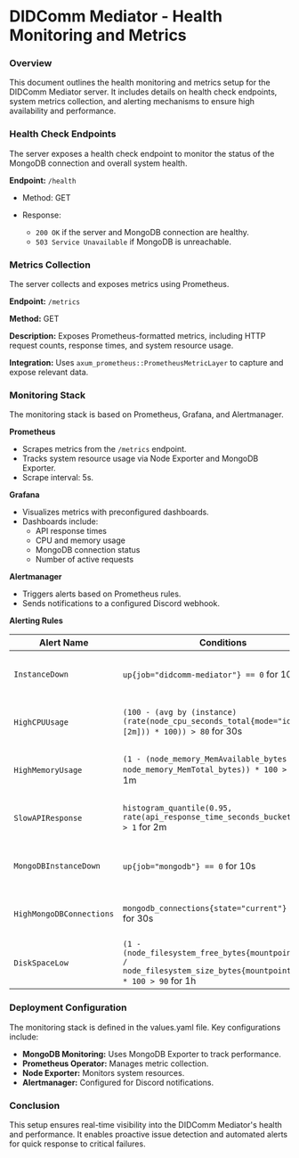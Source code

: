 # DIDComm Mediator - Health Monitoring and Metrics

### Overview

This document outlines the health monitoring and metrics setup for the DIDComm Mediator server. It includes details on health check endpoints, system metrics collection, and alerting mechanisms to ensure high availability and performance.

### Health Check Endpoints

The server exposes a health check endpoint to monitor the status of the MongoDB connection and overall system health.

**Endpoint:** `/health`

- Method: GET

- Response:
  - `200 OK` if the server and MongoDB connection are healthy.
  - `503 Service Unavailable` if MongoDB is unreachable.

### Metrics Collection

The server collects and exposes metrics using Prometheus.

**Endpoint:** `/metrics`

**Method:** GET

**Description:** Exposes Prometheus-formatted metrics, including HTTP request counts, response times, and system resource usage.

**Integration:** Uses `axum_prometheus::PrometheusMetricLayer` to capture and expose relevant data.

### Monitoring Stack

The monitoring stack is based on Prometheus, Grafana, and Alertmanager.

**Prometheus**

- Scrapes metrics from the `/metrics` endpoint.
- Tracks system resource usage via Node Exporter and MongoDB Exporter.
- Scrape interval: 5s.

**Grafana**

- Visualizes metrics with preconfigured dashboards.
- Dashboards include:
  - API response times
  - CPU and memory usage
  - MongoDB connection status
  - Number of active requests

**Alertmanager**

- Triggers alerts based on Prometheus rules.
- Sends notifications to a configured Discord webhook.

**Alerting Rules**

| Alert Name             | Conditions                                                              | Severity | Action                               |
| ---------------------- | ------------------------------------------------------------------------ | -------- | ------------------------------------- |
| `InstanceDown`         | `up{job="didcomm-mediator"} == 0` for 10s                                  | Critical | Notify via Discord webhook             |
| `HighCPUUsage`         | `(100 - (avg by (instance) (rate(node_cpu_seconds_total{mode="idle"}[2m])) * 100)) > 80` for 30s | Warning  | Notify via Discord webhook             |
| `HighMemoryUsage`      | `(1 - (node_memory_MemAvailable_bytes / node_memory_MemTotal_bytes)) * 100 > 85` for 1m | Warning  | Notify via Discord webhook             |
| `SlowAPIResponse`      | `histogram_quantile(0.95, rate(api_response_time_seconds_bucket[5m])) > 1` for 2m | Warning  | Notify via Discord webhook             |
| `MongoDBInstanceDown`  | `up{job="mongodb"} == 0` for 10s                                        | Critical | Notify via Discord webhook             |
| `HighMongoDBConnections` | `mongodb_connections{state="current"} > 100` for 30s                      | Warning  | Notify via Discord webhook             |
| `DiskSpaceLow` | `(1 - (node_filesystem_free_bytes{mountpoint="/"} / node_filesystem_size_bytes{mountpoint="/"})) * 100 > 90` for 1h | Warning | Notify via Discord webhook |


### Deployment Configuration

The monitoring stack is defined in the values.yaml file. Key configurations include:

- **MongoDB Monitoring:** Uses MongoDB Exporter to track performance.
- **Prometheus Operator:** Manages metric collection.
- **Node Exporter:** Monitors system resources.
- **Alertmanager:** Configured for Discord notifications.

### Conclusion

This setup ensures real-time visibility into the DIDComm Mediator's health and performance. It enables proactive issue detection and automated alerts for quick response to critical failures.